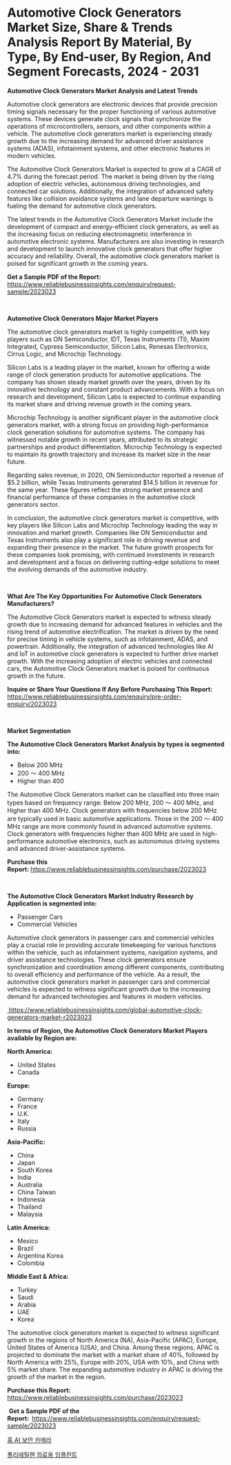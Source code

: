 <p><h1>Automotive Clock Generators Market Size, Share & Trends Analysis Report By Material, By Type, By End-user, By Region, And Segment Forecasts, 2024 - 2031</h1></p><p><strong>Automotive Clock Generators Market Analysis and Latest Trends</strong></p>
<p><p>Automotive clock generators are electronic devices that provide precision timing signals necessary for the proper functioning of various automotive systems. These devices generate clock signals that synchronize the operations of microcontrollers, sensors, and other components within a vehicle. The automotive clock generators market is experiencing steady growth due to the increasing demand for advanced driver assistance systems (ADAS), infotainment systems, and other electronic features in modern vehicles.</p><p>The Automotive Clock Generators Market is expected to grow at a CAGR of 4.7% during the forecast period. The market is being driven by the rising adoption of electric vehicles, autonomous driving technologies, and connected car solutions. Additionally, the integration of advanced safety features like collision avoidance systems and lane departure warnings is fueling the demand for automotive clock generators.</p><p>The latest trends in the Automotive Clock Generators Market include the development of compact and energy-efficient clock generators, as well as the increasing focus on reducing electromagnetic interference in automotive electronic systems. Manufacturers are also investing in research and development to launch innovative clock generators that offer higher accuracy and reliability. Overall, the automotive clock generators market is poised for significant growth in the coming years.</p></p>
<p><strong>Get a Sample PDF of the Report:&nbsp;</strong> <a href="https://www.reliablebusinessinsights.com/enquiry/request-sample/2023023">https://www.reliablebusinessinsights.com/enquiry/request-sample/2023023</a></p>
<p>&nbsp;</p>
<p><strong>Automotive Clock Generators Major Market Players</strong></p>
<p><p>The automotive clock generators market is highly competitive, with key players such as ON Semiconductor, IDT, Texas Instruments (TI), Maxim Integrated, Cypress Semiconductor, Silicon Labs, Renesas Electronics, Cirrus Logic, and Microchip Technology.</p><p>Silicon Labs is a leading player in the market, known for offering a wide range of clock generation products for automotive applications. The company has shown steady market growth over the years, driven by its innovative technology and constant product advancements. With a focus on research and development, Silicon Labs is expected to continue expanding its market share and driving revenue growth in the coming years.</p><p>Microchip Technology is another significant player in the automotive clock generators market, with a strong focus on providing high-performance clock generation solutions for automotive systems. The company has witnessed notable growth in recent years, attributed to its strategic partnerships and product differentiation. Microchip Technology is expected to maintain its growth trajectory and increase its market size in the near future.</p><p>Regarding sales revenue, in 2020, ON Semiconductor reported a revenue of $5.2 billion, while Texas Instruments generated $14.5 billion in revenue for the same year. These figures reflect the strong market presence and financial performance of these companies in the automotive clock generators sector.</p><p>In conclusion, the automotive clock generators market is competitive, with key players like Silicon Labs and Microchip Technology leading the way in innovation and market growth. Companies like ON Semiconductor and Texas Instruments also play a significant role in driving revenue and expanding their presence in the market. The future growth prospects for these companies look promising, with continued investments in research and development and a focus on delivering cutting-edge solutions to meet the evolving demands of the automotive industry.</p></p>
<p>&nbsp;</p>
<p><strong>What Are The Key Opportunities For Automotive Clock Generators Manufacturers?</strong></p>
<p><p>The Automotive Clock Generators market is expected to witness steady growth due to increasing demand for advanced features in vehicles and the rising trend of automotive electrification. The market is driven by the need for precise timing in vehicle systems, such as infotainment, ADAS, and powertrain. Additionally, the integration of advanced technologies like AI and IoT in automotive clock generators is expected to further drive market growth. With the increasing adoption of electric vehicles and connected cars, the Automotive Clock Generators market is poised for continuous growth in the future.</p></p>
<p><strong>Inquire or Share Your Questions If Any Before Purchasing This Report:</strong> <a href="https://www.reliablebusinessinsights.com/enquiry/pre-order-enquiry/2023023">https://www.reliablebusinessinsights.com/enquiry/pre-order-enquiry/2023023</a></p>
<p>&nbsp;</p>
<p><strong>Market Segmentation</strong></p>
<p><strong>The Automotive Clock Generators Market Analysis by types is segmented into:</strong></p>
<p><ul><li>Below 200 MHz</li><li>200 ～ 400 MHz</li><li>Higher than 400</li></ul></p>
<p><p>The Automotive Clock Generators market can be classified into three main types based on frequency range: Below 200 MHz, 200 ～ 400 MHz, and Higher than 400 MHz. Clock generators with frequencies below 200 MHz are typically used in basic automotive applications. Those in the 200 ～ 400 MHz range are more commonly found in advanced automotive systems. Clock generators with frequencies higher than 400 MHz are used in high-performance automotive electronics, such as autonomous driving systems and advanced driver-assistance systems.</p></p>
<p><strong>Purchase this Report:&nbsp;</strong><a href="https://www.reliablebusinessinsights.com/purchase/2023023">https://www.reliablebusinessinsights.com/purchase/2023023</a></p>
<p>&nbsp;</p>
<p><strong>The Automotive Clock Generators Market Industry Research by Application is segmented into:</strong></p>
<p><ul><li>Passenger Cars</li><li>Commercial Vehicles</li></ul></p>
<p><p>Automotive clock generators in passenger cars and commercial vehicles play a crucial role in providing accurate timekeeping for various functions within the vehicle, such as infotainment systems, navigation systems, and driver assistance technologies. These clock generators ensure synchronization and coordination among different components, contributing to overall efficiency and performance of the vehicle. As a result, the automotive clock generators market in passenger cars and commercial vehicles is expected to witness significant growth due to the increasing demand for advanced technologies and features in modern vehicles.</p></p>
<p><a href="https://www.reliablebusinessinsights.com/global-automotive-clock-generators-market-r2023023">&nbsp;https://www.reliablebusinessinsights.com/global-automotive-clock-generators-market-r2023023</a></p>
<p><strong>In terms of Region, the Automotive Clock Generators Market Players available by Region are:</strong></p>
<p>
    <p> <strong> North America: </strong>
        <ul>
            <li>United States</li>
            <li>Canada</li>
        </ul>
        </p> 
    <p> <strong> Europe: </strong>
        <ul>
            <li>Germany</li>
            <li>France</li>
            <li>U.K.</li>
            <li>Italy</li>
            <li>Russia</li>
        </ul>
        </p> 
    <p> <strong> Asia-Pacific: </strong>
        <ul>
            <li>China</li>
            <li>Japan</li>
            <li>South Korea</li>
            <li>India</li>
            <li>Australia</li>
            <li>China Taiwan</li>
            <li>Indonesia</li>
            <li>Thailand</li>
            <li>Malaysia</li>
        </ul>
        </p> 
    <p> <strong> Latin America: </strong>
        <ul>
            <li>Mexico</li>
            <li>Brazil</li>
            <li>Argentina Korea</li>
            <li>Colombia</li>
        </ul>
        </p> 
    <p> <strong> Middle East & Africa: </strong>
        <ul>
            <li>Turkey</li>
            <li>Saudi</li>
            <li>Arabia</li>
            <li>UAE</li>
            <li>Korea</li>
        </ul>
    </p>
    </p>
<p><p>The automotive clock generators market is expected to witness significant growth in the regions of North America (NA), Asia-Pacific (APAC), Europe, United States of America (USA), and China. Among these regions, APAC is projected to dominate the market with a market share of 40%, followed by North America with 25%, Europe with 20%, USA with 10%, and China with 5% market share. The expanding automotive industry in APAC is driving the growth of the market in the region.</p></p>
<p><strong>Purchase this Report: </strong><a href="https://www.reliablebusinessinsights.com/purchase/2023023">https://www.reliablebusinessinsights.com/purchase/2023023</a></p>
<p>&nbsp;<strong>Get a Sample PDF of the Report:&nbsp;&nbsp;</strong><a href="https://www.reliablebusinessinsights.com/enquiry/request-sample/2023023">https://www.reliablebusinessinsights.com/enquiry/request-sample/2023023</a></p>
<p><strong></strong></p>
<p><p><a href="https://medium.com/@dudleyferry/%ED%99%88-ai-%EB%B3%B4%EC%95%88-%EC%B9%B4%EB%A9%94%EB%9D%BC-%EC%8B%9C%EC%9E%A5-%EC%A0%90%EC%9C%A0%EC%9C%A8-%EB%B0%8F-%EC%83%88%EB%A1%9C%EC%9A%B4-%ED%8A%B8%EB%A0%8C%EB%93%9C-%EB%B6%84%EC%84%9D-%EC%9C%A0%ED%98%95-%EC%9D%91%EC%9A%A9-%ED%94%84%EB%A1%9C%EA%B7%B8%EB%9E%A8-%EC%B5%9C%EC%A2%85-%EC%82%AC%EC%9A%A9-%EB%B0%8F-2024%EB%85%84%EB%B6%80%ED%84%B0-2031%EB%85%84%EA%B9%8C%EC%A7%80%EC%9D%98-%EC%98%88%EC%B8%A1%EC%97%90-%EB%94%B0%EB%A5%B8-%EB%B6%84%EC%84%9D-fb0cb9c73d30">홈 AI 보안 카메라</a></p><p><a href="https://medium.com/@mathieu.rico66/2024%EB%85%84%EB%B6%80%ED%84%B0-2031%EB%85%84%EA%B9%8C%EC%A7%80-cagr%EB%A1%9C-%ED%99%95%EB%8C%80%EB%90%98%EB%8A%94-%ED%8F%B4%EB%A6%AC%EC%97%90%ED%8B%B8%EB%A0%8C-%EC%9D%98%EB%A3%8C-%EC%9E%84%ED%94%8C%EB%9E%80%ED%8A%B8-%EC%8B%9C%EC%9E%A5-%EA%B7%9C%EB%AA%A8%EC%97%90-%EB%8C%80%ED%95%9C-%ED%86%B5%EC%B0%B0%EB%A0%A5-ea57bff44f86">폴리에틸렌 의료용 임플란트</a></p></p>